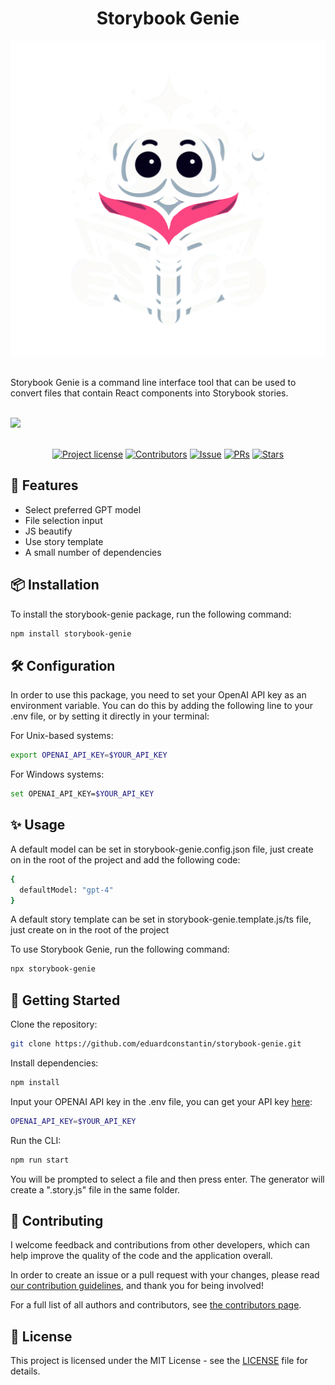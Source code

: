 <h1 align="center">Storybook Genie</h1>
<div align="center"><img src="sgLOGO.png"/></div>
<br />

Storybook Genie is a command line interface tool that can be used to convert files that contain React components into
Storybook stories.

<br /> 
<img src="cli-preview.gif"/>

<div align="center">
<br />

[![Project license](https://img.shields.io/github/license/eduardconstantin/storybook-genie?style=flat-square)](LICENSE)
[![Contributors](https://img.shields.io/github/contributors/eduardconstantin/storybook-genie?style=flat-square)](https://github.com/eduardconstantin/storybook-genie/graphs/contributors)
[![Issue](https://img.shields.io/github/issues/eduardconstantin/storybook-genie?style=flat-square)](https://github.com/eduardconstantin/storybook-genie/issues)
[![PRs](https://img.shields.io/github/issues-pr/eduardconstantin/storybook-genie?style=flat-square)](https://github.com/eduardconstantin/storybook-genie/pulls)
[![Stars](https://img.shields.io/github/stars/eduardconstantin/storybook-genie?style=flat-square)](https://github.com/eduardconstantin/storybook-genie/stargazers)

</div>

## 🌟 Features

- Select preferred GPT model
- File selection input
- JS beautify
- Use story template
- A small number of dependencies

## 📦 Installation

To install the storybook-genie package, run the following command:

```bash
npm install storybook-genie
```

## 🛠️ Configuration

In order to use this package, you need to set your OpenAI API key as an environment variable. You can do this by adding
the following line to your .env file, or by setting it directly in your terminal:

For Unix-based systems:

```bash
export OPENAI_API_KEY=$YOUR_API_KEY
```

For Windows systems:

```bash
set OPENAI_API_KEY=$YOUR_API_KEY
```

## ✨ Usage

A default model can be set in storybook-genie.config.json file, just create on in the root of the project and add the
following code:

```bash
{
  defaultModel: "gpt-4"
}
```

A default story template can be set in storybook-genie.template.js/ts file, just create on in the root of the project

To use Storybook Genie, run the following command:

```bash
npx storybook-genie
```

## 🌱 Getting Started

Clone the repository:

```bash
git clone https://github.com/eduardconstantin/storybook-genie.git
```

Install dependencies:

```bash
npm install
```

Input your OPENAI API key in the .env file, you can get your API key
[here](https://platform.openai.com/account/api-keys):

```bash
OPENAI_API_KEY=$YOUR_API_KEY
```

Run the CLI:

```bash
npm run start
```

You will be prompted to select a file and then press enter. The generator will create a ".story.js" file in the same
folder.

## 👥 Contributing

I welcome feedback and contributions from other developers, which can help improve the quality of the code and the
application overall.

In order to create an issue or a pull request with your changes, please read
[our contribution guidelines](CONTRIBUTING.md), and thank you for being involved!

For a full list of all authors and contributors, see
[the contributors page](https://github.com/eduardconstantin/storybook-genie/contributors).

## 📜 License

This project is licensed under the MIT License - see the [LICENSE](LICENSE) file for details.
